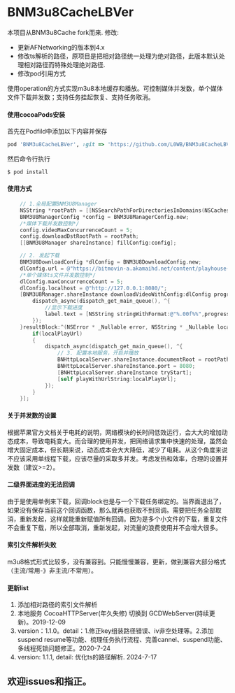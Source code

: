 
# BNM3u8CacheLBVer

本项目从BNM3u8Cache fork而来.
修改:
- 更新AFNetworking的版本到4.x
- 修改ts解析的路径，原项目是把相对路径统一处理为绝对路径，此版本默认处理相对路径而特殊处理绝对路径.
- 修改pod引用方式


使用operation的方式实现m3u8本地缓存和播放。可控制媒体并发数，单个媒体文件下载并发数；支持任务挂起恢复、支持任务取消。

#### 使用cocoaPods安装

首先在Podfild中添加以下内容并保存

```ruby
pod 'BNM3u8CacheLBVer', :git => 'https://github.com/L0WB/BNM3u8CacheLBVer.git'
```

然后命令行执行

```bash
$ pod install
```

#### 使用方式
```Objective-C
    // 1.全局配置BNM3U8Manager
    NSString *rootPath = [[NSSearchPathForDirectoriesInDomains(NSCachesDirectory,NSUserDomainMask,YES) objectAtIndex:0] stringByAppendingPathComponent:@"m3u8files"];
    BNM3U8ManagerConfig *config = BNM3U8ManagerConfig.new;
    /*媒体下载并发数控制*/
    config.videoMaxConcurrenceCount = 5;
    config.downloadDstRootPath = rootPath;
    [[BNM3U8Manager shareInstance] fillConfig:config];

    // 2. 发起下载
    BNM3U8DownloadConfig *dlConfig = BNM3U8DownloadConfig.new;
    dlConfig.url = @"https://bitmovin-a.akamaihd.net/content/playhouse-vr/m3u8s/105560_video_360_1000000.m3u8";
    /*单个媒体ts文件并发数控制*/
    dlConfig.maxConcurrenceCount = 5;
    dlConfig.localhost = @"http://127.0.0.1:8080/";
    [BNM3U8Manager.shareInstance downloadVideoWithConfig:dlConfig progressBlock:^(CGFloat progress) {
        dispatch_async(dispatch_get_main_queue(), ^{
            //显示下载进度
            label.text = [NSString stringWithFormat:@"%.00f%%",progress * 100];
        });
    }resultBlock:^(NSError * _Nullable error, NSString * _Nullable localPlayUrl) {
        if(localPlayUrl)
        {
            dispatch_async(dispatch_get_main_queue(), ^{
                // 3. 配置本地服务，开启并播放
                BNHttpLocalServer.shareInstance.documentRoot = rootPath;
                BNHttpLocalServer.shareInstance.port = 8080;
                [BNHttpLocalServer.shareInstance tryStart];
                [self playWithUrlString:localPlayUrl];
            });
        }
    }];

```

#### 关于并发数的设置
根据苹果官方文档关于电耗的说明，网络模块的长时间低效运行，会大大的增加动态成本，导致电耗变大。而合理的使用并发，把网络请求集中快速的处理，虽然会增大固定成本，但长期来说，动态成本会大大降低，减少了电耗。从这个角度来说不应该采用单线程下载，应该尽量的采取多并发。考虑发热和效率，合理的设置并发数（建议>=2）。

#### 二级界面进度的无法回调
由于是使用单例来下载，回调block也是与一个下载任务绑定的。当界面退出了，如果没有保存当前这个回调函数，那么就再也获取不到回调。需要把任务全部取消，重新发起，这样就能重新赋值所有回调。因为是多个小文件的下载，重复文件不会重复下载，所以全部取消，重新发起，对流量的浪费使用并不会增大很多。

#### 索引文件解析失败
m3u8格式形式比较多，没有兼容到。只能慢慢兼容，更新，做到兼容大部分格式（主流/常用-》非主流/不常用）。


#### 更新list
1. 添加相对路径的索引文件解析
2. 本地服务 CocoaHTTPServer(年久失修) 切换到 GCDWebServer(持续更新)。2019-12-09
3. version：1.1.0。detail：1.修正key组装路径错误、iv非空处理等。2.添加suspend resume等功能、梳理任务执行流程、完善cannel、suspend功能、多线程死锁问题修正。2020-7-24
4. version: 1.1.1, detail: 优化ts的路径解析. 2024-7-17
## 欢迎issues和指正。
